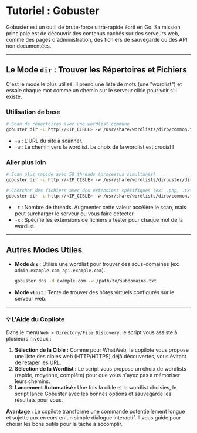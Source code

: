 # Tutoriel : Gobuster

Gobuster est un outil de brute-force ultra-rapide écrit en Go. Sa mission principale est de découvrir des contenus cachés sur des serveurs web, comme des pages d'administration, des fichiers de sauvegarde ou des API non documentées.

---

## Le Mode `dir` : Trouver les Répertoires et Fichiers

C'est le mode le plus utilisé. Il prend une liste de mots (une "wordlist") et essaie chaque mot comme un chemin sur le serveur cible pour voir s'il existe.

### Utilisation de base

```bash
# Scan de répertoires avec une wordlist commune
gobuster dir -u http://<IP_CIBLE> -w /usr/share/wordlists/dirb/common.txt
```

- `-u` : L'URL du site à scanner.
- `-w` : Le chemin vers la wordlist. Le choix de la wordlist est crucial !

### Aller plus loin

```bash
# Scan plus rapide avec 50 threads (processus simultanés)
gobuster dir -u http://<IP_CIBLE> -w /usr/share/wordlists/dirbuster/directory-list-2.3-medium.txt -t 50

# Chercher des fichiers avec des extensions spécifiques (ex: .php, .txt)
gobuster dir -u http://<IP_CIBLE> -w /usr/share/wordlists/dirb/common.txt -x .php,.txt,.bak
```

- `-t` : Nombre de threads. Augmenter cette valeur accélère le scan, mais peut surcharger le serveur ou vous faire détecter.
- `-x` : Spécifie les extensions de fichiers à tester pour chaque mot de la wordlist.

---

## Autres Modes Utiles

-   **Mode `dns`** : Utilise une wordlist pour trouver des sous-domaines (ex: `admin.example.com`, `api.example.com`).
    ```bash
    gobuster dns -d example.com -w /path/to/subdomains.txt
    ```
-   **Mode `vhost`** : Tente de trouver des hôtes virtuels configurés sur le serveur web.

---

### 💡 L'Aide du Copilote

Dans le menu `Web > Directory/File Discovery`, le script vous assiste à plusieurs niveaux :

1.  **Sélection de la Cible :** Comme pour WhatWeb, le copilote vous propose une liste des cibles web (HTTP/HTTPS) déjà découvertes, vous évitant de retaper les URL.
2.  **Sélection de la Wordlist :** Le script vous propose un choix de wordlists (rapide, moyenne, complète) pour que vous n'ayez pas à mémoriser leurs chemins.
3.  **Lancement Automatisé :** Une fois la cible et la wordlist choisies, le script lance Gobuster avec les bonnes options et sauvegarde les résultats pour vous.

**Avantage :** Le copilote transforme une commande potentiellement longue et sujette aux erreurs en un simple dialogue interactif. Il vous guide pour choisir les bons outils pour la tâche à accomplir.